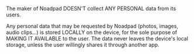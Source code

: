 The maker of Noadpad DOESN'T collect ANY PERSONAL data from its users.

Any personal data that may be requested by Noadpad (photos, images, audio clips...) is stored LOCALLY on the device, for the sole purpose of MAKING IT AVAILABLE to the user. The data never leaves the device's local storage, unless the user willingly shares it through another app.








